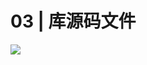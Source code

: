 # 03 | 库源码文件

![](https://static001.geekbang.org/resource/image/61/f6/611ca0a627d9a2dc8441d05083307cf6.jpg)













